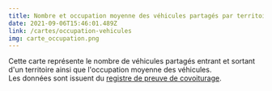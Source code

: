 ```yaml
---
title: Nombre et occupation moyenne des véhicules partagés par territoires
date: 2021-09-06T15:46:01.489Z
link: /cartes/occupation-vehicules
img: carte_occupation.png
---
```


Cette carte représente le nombre de véhicules partagés entrant et sortant d'un territoire ainsi que l'occupation moyenne des véhicules.  
Les données sont issuent du [registre de preuve de covoiturage](https://www.data.gouv.fr/fr/datasets/trajets-realises-en-covoiturage-registre-de-preuve-de-covoiturage/).